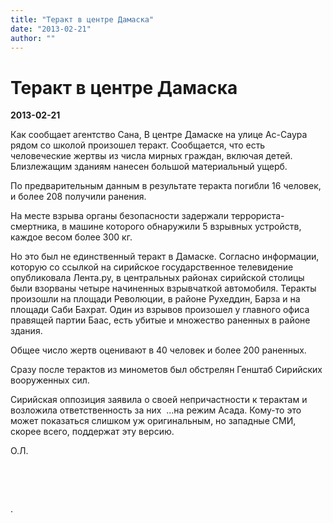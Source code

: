```yaml
---
title: "Теракт в центрe Дамаска"
date: "2013-02-21"
author: ""
---
```


# Теракт в центрe Дамаска

**2013-02-21** 

Как сообщает агентство Сана, В центре Дамаске на улице Ас-Саура рядом со школой произошел теракт. Сообщается, что есть человеческие жертвы из числа мирных граждан, включая детей. Близлежащим зданиям нанесен большой материальный ущерб.

По предварительным данным в результате теракта погибли 16 человек, и более 208 получили ранения.

На месте взрыва органы безопасности задержали террориста-смертника, в машине которого обнаружили 5 взрывных устройств, каждое весом более 300 кг.

Но это был не единственный теракт в Дамаске. Согласно информации, которую со ссылкой на сирийское государственное телевидение опубликовала Лента.ру, в центральных районах сирийской столицы были взорваны четыре начиненных взрывчаткой автомобиля. Теракты произошли на площади Революции, в районе Рухеддин, Барза и на площади Саби Бахрат. Один из взрывов произошел у главного офиса правящей партии Баас, есть убитые и множество раненных в районе здания.

Общее число жертв оценивают в 40 человек и более 200 раненных.

Сразу после терактов из минометов был обстрелян Генштаб Сирийских вооруженных сил.

Сирийская оппозиция заявила о своей непричастности к терактам и возложила ответственность за них  ...на режим Асада. Кому-то это может показаться слишком уж оригинальным, но западные СМИ, скорее всего, поддержат эту версию.

О.Л.

 

 

.